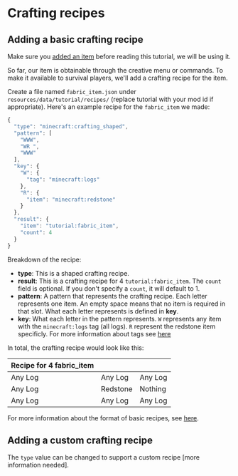 # Crafting recipes

## Adding a basic crafting recipe

Make sure you [added an item](../Modding-Tutorials/Items/item.md) before reading this
tutorial, we will be using it.

So far, our item is obtainable through the creative menu or commands. To
make it available to survival players, we'll add a crafting recipe for
the item.

Create a file named `fabric_item.json` under
`resources/data/tutorial/recipes/` (replace tutorial with your mod id if
appropriate). Here's an example recipe for the `fabric_item` we made:

```javascript
{
  "type": "minecraft:crafting_shaped",
  "pattern": [
    "WWW",
    "WR ",
    "WWW"
  ],
  "key": {
    "W": {
      "tag": "minecraft:logs"
    },
    "R": {
      "item": "minecraft:redstone"
    }
  },
  "result": {
    "item": "tutorial:fabric_item",
    "count": 4
  }
}
```

Breakdown of the recipe:

- **type**: This is a shaped crafting recipe.
- **result**: This is a crafting recipe for 4 `tutorial:fabric_item`.
  The `count` field is optional. If you don't specify a `count`, it
  will default to 1.
- **pattern**: A pattern that represents the crafting recipe. Each
  letter represents one item. An empty space means that no item is
  required in that slot. What each letter represents is defined in
  **key**.
- **key**: What each letter in the pattern represents. `W` represents
  any item with the `minecraft:logs` tag (all logs). `R` represent the
  redstone item specificly. For more information about tags see
  [here](https://minecraft.gamepedia.com/Tag)

In total, the crafting recipe would look like this:

| Recipe for 4 fabric\_item |          |         |
|---------------------------|----------|---------|
| Any Log                   | Any Log  | Any Log |
| Any Log                   | Redstone | Nothing |
| Any Log                   | Any Log  | Any Log |

For more information about the format of basic recipes, see
[here](https://minecraft.gamepedia.com/Recipe).

## Adding a custom crafting recipe

The `type` value can be changed to support a custom recipe \[more
information needed\].
